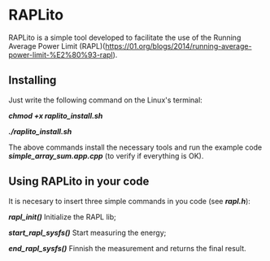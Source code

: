 # RAPLito

RAPLito is a simple tool developed to facilitate the use of the Running Average Power Limit (RAPL)(https://01.org/blogs/2014/running-average-power-limit-%E2%80%93-rapl).

## Installing

Just write the following command on the Linux's terminal:

***chmod +x raplito_install.sh***

***./raplito_install.sh***

The above commands install the necessary tools and run the example code ***simple_array_sum.app.cpp*** (to verify if everything is OK).

## Using RAPLito in your code

It is necesary to insert three simple commands in you code (see ***rapl.h***):

***rapl_init()*** Initialize the RAPL lib;

***start_rapl_sysfs()*** Start measuring the energy;

***end_rapl_sysfs()*** Finnish the measurement and returns the final result.
